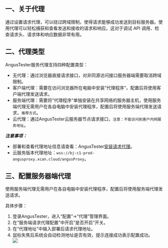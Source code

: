 [//]: # (代理配置)

[//]: # (=====)

## 一、关于代理

通过设置请求代理，可以绕过跨域限制，使得请求能够成功发送到目标服务器。使用代理可以轻松捕获和查看发送和接收的请求和响应。这对于调试 API 调用、检查请求头、请求体和响应数据非常有用。

## 二、代理类型

AngusTester服务代理支持四种配置类型：

- 无代理：通过浏览器直接请求接口，对非同源访问接口服务器端需要取消跨域限制。
- 客户端代理：需要在访问浏览器所在电脑中安装”代理程序“，配置后将使用客户端代理发送请求。
- 服务端代理：需要将”代理程序“单独安装在共享网络的服务器主机，使用服务端代理无需用户在各自电脑中安装代理程序，配置后将使用服务端代理发送请求，`推荐方式`。
- 云代理：通过AngusTester云服务器节点请求接口，`注意：不能访问到客户内网服务地址`。

***注意事项：***

- 部署和查看代理地址信息请查看：AngusTester[安装请求代理](https://www.xcan.cloud/help/doc/205509853639082016?c=206089938364530732)。
- 云服务版本代理地址：`wss://bj-c1-prod-angusproxy.xcan.cloud/angusProxy`。

## 三、配置服务器端代理

使用服务端代理无需用户在各自电脑中安装代理程序，配置后将使用服务端代理发送请求。

具体步骤：

1. 登录AngusTester，进入“配置”->“代理”管理界面。
2. 在“服务端请求代理配置”中开启“是否开启”开关。
3. 在“代理地址”中输入部署后请求代理地址。
4. 鼠标失焦后系统会自动检测地址是否有效，提示连接成功表示配置成功。  
   ![](https://bj-c1-prod-files.xcan.cloud/storage/pubapi/v1/file/proxy-edit.png?fid=251751339858592004&fpt=gNlctPK8t9f8ktWXr3UZYP7B2m6abK8OPnuOiq9Z)
